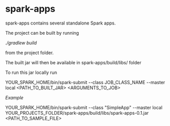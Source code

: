 spark-apps
==========

spark-apps contains several standalone Spark apps.

The project can be built by running 

*./gradlew build*

from the project folder.

The built jar will then be available in spark-apps/build/libs/ folder

To run this jar locally run

YOUR_SPARK_HOME/bin/spark-submit --class JOB_CLASS_NAME --master local <PATH_TO_BUILT_JAR> <ARGUMENTS_TO_JOB>

*Example*

YOUR_SPARK_HOME/bin/spark-submit --class "SimpleApp" --master local YOUR_PROJECTS_FOLDER/spark-apps/build/libs/spark-apps-0.1.jar <PATH_TO_SAMPLE_FILE>
